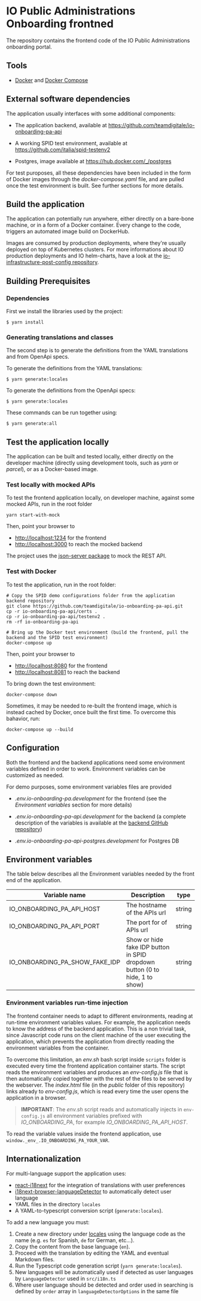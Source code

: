 # IO Public Administrations Onboarding frontned

The repository contains the frontend code of the IO Public Administrations onboarding portal.

## Tools

* [Docker](https://www.docker.com/) and [Docker Compose](https://github.com/docker/compose)

## External software dependencies

The application usually interfaces with some additional components:

* The application backend, available at https://github.com/teamdigitale/io-onboarding-pa-api

* A working SPID test environment, available at https://github.com/italia/spid-testenv2

* Postgres, image available at https://hub.docker.com/_/postgres

For test puroposes, all these dependencies have been included in the form of Docker images through the *docker-compose.yaml* file, and are pulled once the test environment is built. See further sections for more details.

## Build the application

The application can potentially run anywhere, either directly on a bare-bone machine, or in a form of a Docker container. Every change to the code, triggers an automated image build on DockerHub.

Images are consumed by production deployments, where they're usually deployed on top of Kubernetes clusters. For more informations about IO production deployments and IO helm-charts, have a look at the [io-infrastructure-post-config repository](https://github.com/teamdigitale/io-infrastructure-post-config).

## Building Prerequisites

### Dependencies

First we install the libraries used by the project:

```
$ yarn install
```

### Generating translations and classes

The second step is to generate the definitions from the YAML translations and from OpenApi specs.

To generate the definitions from the YAML translations:

```
$ yarn generate:locales
```

To generate the definitions from the OpenApi specs:

```
$ yarn generate:locales
```

These commands can be run together using:

```
$ yarn generate:all
```

## Test the application locally

The application can be built and tested locally, either directly on the developer machine (directly using development tools, such as *yarn* or *parcel*), or as a Docker-based image.

### Test locally with mocked APIs

To test the frontend application locally, on developer machine, against some mocked APIs, run in the root folder

```shell
yarn start-with-mock
```

Then, point your browser to

* [http://localhost:1234](http://localhost:1234) for the frontend
* [http://localhost:3000](http://localhost:3000) to reach the mocked backend

The project uses the [json-server package](https://github.com/typicode/json-server) to mock the REST API.

### Test with Docker

To test the application, run in the root folder:

```shell
# Copy the SPID demo configurations folder from the application backend repository
git clone https://github.com/teamdigitale/io-onboarding-pa-api.git
cp -r io-onboarding-pa-api/certs .
cp -r io-onboarding-pa-api/testenv2 .
rm -rf io-onboarding-pa-api

# Bring up the Docker test environment (build the frontend, pull the backend and the SPID test environment)
docker-compose up
```

Then, point your browser to

* [http://localhost:8080](http://localhost:8080) for the frontend
* [http://localhost:8081](http://localhost:8081) to reach the backend

To bring down the test environment:

```shell
docker-compose down
```

Sometimes, it may be needed to re-built the frontend image, which is instead cached by Docker, once built the first time. To overcome this bahavior, run:

```shell
docker-compose up --build
```

## Configuration

Both the frontend and the backend applications need some environment variables defined in order to work. Environment variables can be customized as needed.

For demo purposes, some environment variables files are provided

* *.env.io-onboarding-pa.development* for the frontend (see the *Environment variables* section for more details)

* *.env.io-onboarding-pa-api.development* for the backend (a complete description of the variables is available at the [backend GitHub repository](https://github.com/teamdigitale/io-onboarding-pa-api/blob/master/README.md))

* *.env.io-onboarding-pa-api-postgres.development* for Postgres DB

## Environment variables

The table below describes all the Environment variables needed by the front end of the application.

| Variable name                          | Description                               | type   |
|----------------------------------------|-------------------------------------------|--------|
| IO_ONBOARDING_PA_API_HOST              | The hostname of the APIs url              | string |
| IO_ONBOARDING_PA_API_PORT              | The port for of APIs url                  | string |
| IO_ONBOARDING_PA_SHOW_FAKE_IDP         | Show or hide fake IDP button in SPID dropdown button (0 to hide, 1 to show)   | string |

### Environment variables run-time injection

The frontend container needs to adapt to different environments, reading at run-time environment variables values. For example, the application needs to know the address of the backend application. This is a non trivial task, since Javascript code runs on the client machine of the user executing the application, which prevents the application from directly reading the environment variables from the container.

To overcome this limitation, an *env.sh* bash script inside `scripts` folder is executed every time the frontend application container starts. The script reads the environment variables and produces an *env-config.js* file that is then automatically copied together with the rest of the files to be served by the webserver. The *index.html* file (in the *public* folder of this repository) links already to *env-config.js*, which is read every time the user opens the application in a browser.

>**IMPORTANT**: The *env.sh* script reads and automatically injects in `env-config.js` all environment variables prefixed with *IO_ONBOARDING_PA*, for example *IO_ONBOARDING_PA_API_HOST*.

To read the variable values inside the frontend application, use `window._env_.IO_ONBOARDING_PA_YOUR_VAR`. 

## Internationalization

For multi-language support the application uses:

* [react-i18next](https://github.com/i18next/react-i18next) for the integration of translations with user preferences
* [i18next-browser-languageDetector](https://github.com/i18next/i18next-browser-languageDetector) to automatically detect user language
* YAML files in the directory `locales`
* A YAML-to-typescript conversion script (`generate:locales`).

To add a new language you must:

1. Create a new directory under [locales](locales) using the language code as the name (e.g. `es` for Spanish, `de` for German, etc...).
1. Copy the content from the base language (`en`).
1. Proceed with the translation by editing the YAML and eventual Markdown files.
1. Run the Typescript code generation script (`yarn generate:locales`).
1. New languages will be automatically used if detected as user languages by `LanguageDetector` used in `src/i18n.ts`
1. Where user language should be detected and order used in searching is defined by `order` array in `languageDetectorOptions` in the same file
